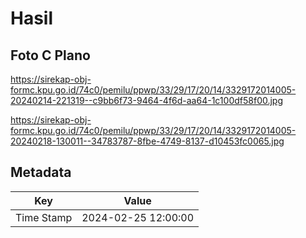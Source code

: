 # Hasil

## Foto C Plano

https://sirekap-obj-formc.kpu.go.id/74c0/pemilu/ppwp/33/29/17/20/14/3329172014005-20240214-221319--c9bb6f73-9464-4f6d-aa64-1c100df58f00.jpg

https://sirekap-obj-formc.kpu.go.id/74c0/pemilu/ppwp/33/29/17/20/14/3329172014005-20240218-130011--34783787-8fbe-4749-8137-d10453fc0065.jpg


## Metadata

| Key        | Value               |
| ---------- | ------------------- |
| Time Stamp | 2024-02-25 12:00:00 |



